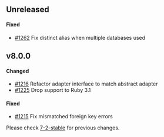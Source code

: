 ## Unreleased

#### Fixed

- [#1262](https://github.com/rails-sqlserver/activerecord-sqlserver-adapter/pull/1262) Fix distinct alias when multiple databases used

## v8.0.0

#### Changed

- [#1216](https://github.com/rails-sqlserver/activerecord-sqlserver-adapter/pull/1216) Refactor adapter interface to match abstract adapter
- [#1225](https://github.com/rails-sqlserver/activerecord-sqlserver-adapter/pull/1225) Drop support to Ruby 3.1

#### Fixed

- [#1215](https://github.com/rails-sqlserver/activerecord-sqlserver-adapter/pull/1215) Fix mismatched foreign key errors

Please check [7-2-stable](https://github.com/rails-sqlserver/activerecord-sqlserver-adapter/blob/7-2-stable/CHANGELOG.md) for previous changes.

